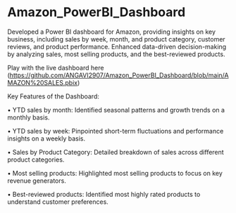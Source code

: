 # Amazon_PowerBI_Dashboard

Developed a Power BI dashboard for Amazon, providing insights on key business, including sales by week, month, and product category, customer reviews, and product performance. Enhanced data-driven decision-making by analyzing sales, most selling products, and the best-reviewed products.

Play with the live dashboard here (https://github.com/ANGAVI2907/Amazon_PowerBI_Dashboard/blob/main/AMAZON%20SALES.pbix)

Key Features of the Dashboard: 

•	YTD sales by month: Identified seasonal patterns and growth trends on a monthly basis.

•	YTD sales by week: Pinpointed short-term fluctuations and performance insights on a weekly basis.

•	Sales by Product Category: Detailed breakdown of sales across different product categories.

•	Most selling products: Highlighted most selling products to focus on key revenue generators.

•	Best-reviewed products: Identified most highly rated products to understand customer preferences.

